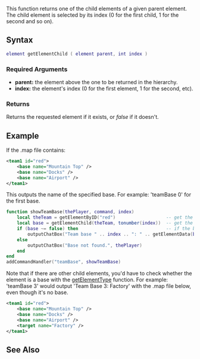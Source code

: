 This function returns one of the child elements of a given parent element. The child element is selected by its index (0 for the first child, 1 for the second and so on).

Syntax
------

``` lua
element getElementChild ( element parent, int index ) 
```

### Required Arguments

-   **parent:** the element above the one to be returned in the hierarchy.
-   **index:** the element's index (0 for the first element, 1 for the second, etc).

### Returns

Returns the requested element if it exists, or *false* if it doesn't.

Example
-------

If the .map file contains:

``` xml
<team1 id="red">
    <base name="Mountain Top" />
    <base name="Docks" />
    <base name="Airport" />
</team1>
```

This outputs the name of the specified base. For example: 'teamBase 0' for the first base.

``` lua
function showTeamBase(thePlayer, command, index)
    local theTeam = getElementByID("red")                   -- get the team element
    local base = getElementChild(theTeam, tonumber(index))  -- get the Child of the element, based on the 'index' the player specified.
    if (base ~= false) then                                 -- if the base exists
        outputChatBox("Team base " .. index .. ": " .. getElementData(base, "name"), thePlayer)  -- output it to the player
    else
        outputChatBox("Base not found.", thePlayer)
    end
end
addCommandHandler("teamBase", showTeamBase)
```

Note that if there are other child elements, you'd have to check whether the element is a base with the [getElementType](/docs/getelementtype.md "wikilink") function. For example: 'teamBase 3' would output 'Team Base 3: Factory' with the .map file below, even though it's no base.

``` xml
<team1 id="red">
    <base name="Mountain Top" />
    <base name="Docks" />
    <base name="Airport" />
    <target name="Factory" />
</team1>
```

See Also
--------
